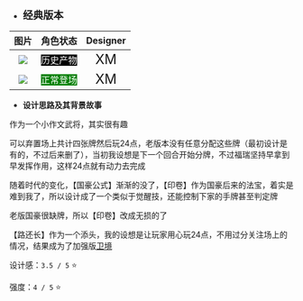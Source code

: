 * **<font size="4">经典版本</font>**

|         图片          | 角色状态                                                                 |         Designer         |
|:-------------------:|----------------------------------------------------------------------|:------------------------:|
| ![](pic/01/old.png) | <font style="background: black" color = white size = "3">历史产物</font> | <font size="5">XM</font> |
|  ![](pic/01/1.png)  | <font style="background: green" color = white size = "3">正常登场</font> | <font size="5">XM</font> |

* **设计思路及其背景故事**

作为一个小作文武将，其实很有趣

可以弃置场上共计四张牌然后玩24点，老版本没有任意分配这些牌（最初设计是有的，不过后来删了），当初我设想是下一个回合开始分牌，不过福瑞坚持早拿到早发挥作用，这样24点就有动力去完成

随着时代的变化，【国豪公式】渐渐的没了，【印卷】作为国豪后来的法宝，着实是难到我了，所以设计成了一个类似于觉醒技，还能控制下家的手牌甚至判定牌

老版国豪很缺牌，所以【印卷】改成无损的了

【路还长】作为一个添头，我的设想是让玩家用心玩24点，不用过分关注场上的情况，结果成为了加强版[卫境](https://wiki.biligame.com/msgs/%E9%B2%81%E8%8A%9D)

设计感：``3.5 / 5`` ⭐

强度：``4 / 5`` ⭐